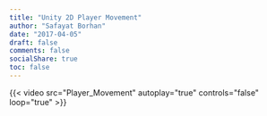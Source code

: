 ```yaml
---
title: "Unity 2D Player Movement"
author: "Safayat Borhan"
date: "2017-04-05"
draft: false
comments: false
socialShare: true
toc: false
---
```


{{< video src="Player_Movement" autoplay="true" controls="false" loop="true" >}}